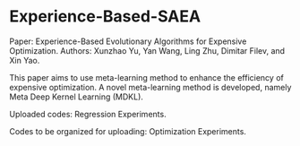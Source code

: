 # Experience-Based-SAEA

Paper: Experience-Based Evolutionary Algorithms for Expensive Optimization.
Authors: Xunzhao Yu, Yan Wang, Ling Zhu, Dimitar Filev, and Xin Yao.

This paper aims to use meta-learning method to enhance the efficiency of expensive optimization.
A novel meta-learning method is developed, namely Meta Deep Kernel Learning (MDKL).

Uploaded codes:
Regression Experiments.

Codes to be organized for uploading:
Optimization Experiments.